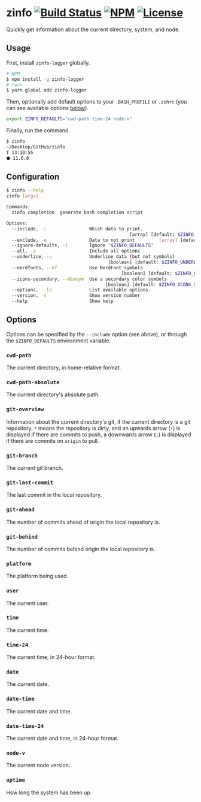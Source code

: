 # zinfo [![Build Status](https://travis-ci.com/jajaperson/zinfo.svg?branch=master)](https://travis-ci.com/jajaperson/zinfo) [![NPM](https://img.shields.io/npm/v/zinfo-logger.svg)](https://npmjs.com/package/zinfo-logger) [![License](https://img.shields.io/npm/l/zinfo-logger.svg)](https://npmjs.com/package/zinfo-logger)

Quickly get information about the current directory, system, and node.

## Usage

First, install `zinfo-logger` globally.

```sh
# NPM
$ npm install -g zinfo-logger
# Yarn
$ yarn global add zinfo-logger
```

Then, optionally add default options to your `.BASH_PROFILE` or `.zshrc` (you
can see available options [below](#Options)).

```sh
export ZINFO_DEFAULTS="cwd-path time-24 node-v"
```

Finally, run the command.

```sh
$ zinfo
~/Desktop/GitHub/zinfo
T 13:30:55
⬢ 11.6.0
```

## Configuration

<!-- BEGIN:usage -->

```sh
$ zinfo --help
zinfo [args]

Commands:
  zinfo completion  generate bash completion script

Options:
  --include, -i                Which data to print.
                                              [array] [default: $ZINFO_DEFAULTS]
  --exclude, -e                Data to not print         [array] [default: none]
  --ignore-defaults, -I        Ignore "$ZINFO_DEFAULTS"                [boolean]
  --all, -a                    Include all options                     [boolean]
  --underline, -u              Underline data (but not symbols)
                                      [boolean] [default: $ZINFO_UNDERLINE_DATA]
  --nerdfonts, --nf            Use NerdFont symbols
                                           [boolean] [default: $ZINFO_NERDFONTS]
  --icons-secondary, --dimsym  Use a secondary color symbols
                                     [boolean] [default: $ZINFO_ICONS_SECONDARY]
  --options, --ls              List available options.                 [boolean]
  --version, -v                Show version number                     [boolean]
  --help                       Show help                               [boolean]
```

<!-- END:usage -->

## Options

Options can be specified by the `--include` option (see above), or through the
`$ZINFO_DEFAULTS` environment variable.

<!-- BEGIN:options -->

### `cwd-path`

The current directory, in home-relative format.

### `cwd-path-absolute`

The current directory's absolute path.

### `git-overview`

Information about the current directory's git, if the current directory is a git repository. `*` means the repository is dirty, and an upwards arrow (`⇡`) is displayed if there are commits to push, a downwards arrow (`⇣`) is displayed if there are commits on `origin` to pull.

### `git-branch`

The current git branch.

### `git-last-commit`

The last commit in the local repository.

### `git-ahead`

The number of commits ahead of origin the local repository is.

### `git-behind`

The number of commits behind origin the local repository is.

### `platform`

The platform being used.

### `user`

The current user.

### `time`

The current time.

### `time-24`

The current time, in 24-hour format.

### `date`

The current date.

### `date-time`

The current date and time.

### `date-time-24`

The current date and time, in 24-hour format.

### `node-v`

The current node version.

### `uptime`

How long the system has been up.

<!-- END:options -->
